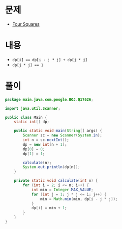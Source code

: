 # 문제
* [Four Squares](https://www.acmicpc.net/problem/17626)

# 내용
- `dp[i] == dp[i - j * j] + dp[j * j]`
- `dp[j * j] == 1`

# 풀이
```java
package main.java.com.poogle.BOJ.Q17626;

import java.util.Scanner;

public class Main {
    static int[] dp;

    public static void main(String[] args) {
        Scanner sc = new Scanner(System.in);
        int n = sc.nextInt();
        dp = new int[n + 1];
        dp[0] = 0;
        dp[1] = 1;

        calculate(n);
        System.out.println(dp[n]);
    }

    private static void calculate(int n) {
        for (int i = 2; i <= n; i++) {
            int min = Integer.MAX_VALUE;
            for (int j = 1; j * j <= i; j++) {
                min = Math.min(min, dp[i - j * j]);
            }
            dp[i] = min + 1;
        }
    }
}

```
